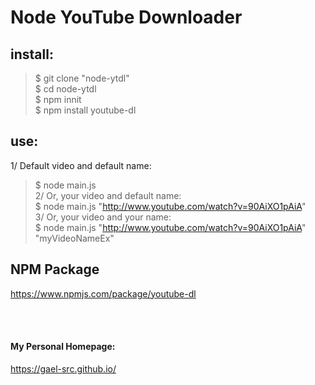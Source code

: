 # Node YouTube Downloader

## install:

> $ git clone "node-ytdl" </br>
> $ cd node-ytdl </br>
> $ npm innit </br>
> $ npm install youtube-dl </br>

## use:

1/ Default video and default name: </br>
> $ node main.js </br>
2/ Or, your video and default name: </br>
> $ node main.js "http://www.youtube.com/watch?v=90AiXO1pAiA" </br>
3/ Or, your video and your name: </br>
> $ node main.js "http://www.youtube.com/watch?v=90AiXO1pAiA" "myVideoNameEx" </br>

## NPM Package

https://www.npmjs.com/package/youtube-dl


</br>
</br>

#### My Personal Homepage:

https://gael-src.github.io/
